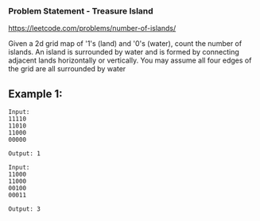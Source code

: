 ### Problem Statement - Treasure Island

https://leetcode.com/problems/number-of-islands/

Given a 2d grid map of '1's (land) and '0's (water), count the number of islands. 
An island is surrounded by water and is formed by connecting adjacent lands horizontally 
or vertically. You may assume all four edges of the grid are all surrounded by water

## Example 1:
```
Input:
11110
11010
11000
00000

Output: 1
```

```
Input:
11000
11000
00100
00011

Output: 3
```
